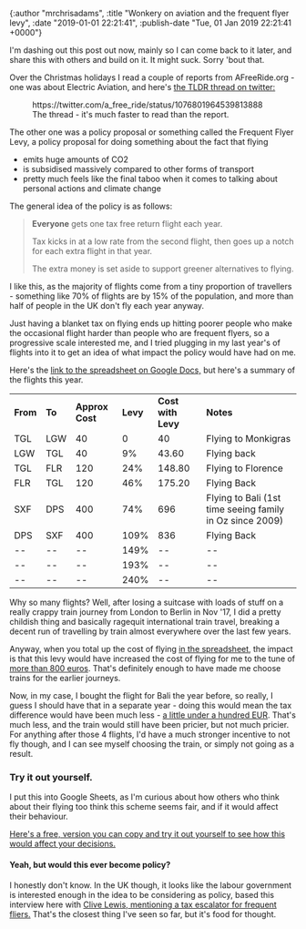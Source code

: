 

{:author "mrchrisadams", :title "Wonkery on aviation and the frequent flyer levy", :date "2019-01-01 22:21:41", :publish-date "Tue, 01 Jan 2019 22:21:41 +0000"}



<!-- content below -->

<!-- wp:paragraph -->
<p>I'm dashing out this post out now, mainly so I can come back to it later, and share this with others and build on it. It might suck. Sorry 'bout that.</p>
<!-- /wp:paragraph -->

<!-- wp:paragraph -->
<p>Over the Christmas holidays I read a couple of reports from AFreeRide.org - one was about Electric Aviation, and here's <a href="https://twitter.com/a_free_ride/status/1076801964539813888">the TLDR thread on twitter:</a></p>
<!-- /wp:paragraph -->

<!-- wp:core-embed/twitter {"url":"https://twitter.com/a_free_ride/status/1076801964539813888","type":"rich","providerNameSlug":"twitter","className":""} -->
<figure class="wp-block-embed-twitter wp-block-embed is-type-rich is-provider-twitter"><div class="wp-block-embed__wrapper">
https://twitter.com/a_free_ride/status/1076801964539813888
</div><figcaption>The thread - it's much faster to read than the report.</figcaption></figure>
<!-- /wp:core-embed/twitter -->

<!-- wp:paragraph -->
<p>The other one was a policy proposal or something called the Frequent Flyer Levy, a policy proposal for doing something about the fact that flying</p>
<!-- /wp:paragraph -->

<!-- wp:list -->
<ul><li>emits huge amounts of CO2</li><li>is subsidised massively compared to other forms of transport</li><li>pretty much feels like the final taboo when it comes to talking about personal actions and climate change</li></ul>
<!-- /wp:list -->

<!-- wp:paragraph -->
<p>The general idea of the policy is as follows:</p>
<!-- /wp:paragraph -->

<!-- wp:quote -->
<blockquote class="wp-block-quote"><p><strong>Everyone</strong> gets one tax free return flight each year.</p><p>Tax kicks in at a low rate from the second flight, then goes up a notch for each extra flight in that year.</p><p>The extra money is set aside to support greener alternatives to flying.</p></blockquote>
<!-- /wp:quote -->

<!-- wp:paragraph -->
<p>I like this, as the majority of flights come from a tiny proportion of travellers - something like 70% of flights are by 15% of the population, and more than half of people in the UK don't fly each year anyway.</p>
<!-- /wp:paragraph -->

<!-- wp:paragraph -->
<p>Just having a blanket tax on flying ends up hitting poorer people who make the occasional flight harder than people who are frequent flyers, so a progressive scale interested me, and I tried plugging in my last year's of flights into it to get an idea of what impact the policy would have had on me.</p>
<!-- /wp:paragraph -->

<!-- wp:paragraph -->
<p>Here's the <a href="https://docs.google.com/spreadsheets/d/1ga_R2sxvjtVi0zCC4wBx6yjnE2MyhFpAxhtkRkguCEU/edit#gid=0">link to the spreadsheet on Google Docs,</a> but here's a summary of the flights this year.</p>
<!-- /wp:paragraph -->

<!-- wp:table {"className":"is-style-regular"} -->
<table class="wp-block-table is-style-regular"><tbody><tr><td><strong>From</strong></td><td><strong>To</strong></td><td><strong>Approx Cost</strong></td><td><strong>Levy</strong></td><td><strong>Cost with Levy</strong></td><td><strong>Notes</strong></td></tr><tr><td>TGL</td><td>LGW</td><td>40</td><td>0</td><td>40</td><td>Flying to Monkigras</td></tr><tr><td>LGW</td><td>TGL</td><td>40</td><td>9%</td><td>43.60</td><td>Flying back</td></tr><tr><td>TGL</td><td>FLR</td><td>120</td><td>24%</td><td>148.80</td><td>Flying to Florence</td></tr><tr><td>FLR</td><td>TGL</td><td>120</td><td>46%</td><td>175.20</td><td>Flying Back</td></tr><tr><td>SXF<br></td><td>DPS</td><td>400</td><td>74%</td><td>696</td><td>Flying to Bali (1st time seeing family in Oz since 2009) </td></tr><tr><td>DPS</td><td>SXF</td><td>400</td><td>109%</td><td>836</td><td>Flying Back</td></tr><tr><td>--</td><td>--</td><td>--</td><td>149%</td><td>--</td><td>--</td></tr><tr><td>--</td><td>--</td><td>--</td><td>193%</td><td>--</td><td>--</td></tr><tr><td>--</td><td>--</td><td>--</td><td>240%</td><td>--</td><td>--</td></tr></tbody></table>
<!-- /wp:table -->

<!-- wp:paragraph -->
<p>Why so many flights? Well, after losing a suitcase with loads of stuff on a really crappy train journey from London to Berlin in Nov '17, I did a pretty childish thing and basically ragequit international train travel, breaking a decent run of travelling by train almost everywhere over the last few years.<br></p>
<!-- /wp:paragraph -->

<!-- wp:paragraph -->
<p>Anyway, when you total up the cost of flying <a href="https://docs.google.com/spreadsheets/d/1ga_R2sxvjtVi0zCC4wBx6yjnE2MyhFpAxhtkRkguCEU/edit#gid=0">in the spreadsheet</a>, the impact is that this levy would have increased the cost of flying for me to the tune of <a href="https://docs.google.com/spreadsheets/d/1ga_R2sxvjtVi0zCC4wBx6yjnE2MyhFpAxhtkRkguCEU/edit#gid=0">more than 800 euros</a>. That's definitely enough to have made me choose trains for the earlier journeys.</p>
<!-- /wp:paragraph -->

<!-- wp:paragraph -->
<p>Now, in my case, I bought the flight for Bali the year before, so really, I guess I should have that in a separate year - doing this would mean the tax difference would have been much less - <a href="https://docs.google.com/spreadsheets/d/1ga_R2sxvjtVi0zCC4wBx6yjnE2MyhFpAxhtkRkguCEU/edit#gid=493893803">a little under a hundred EUR</a>. That's much less, and the train would still have been pricier, but not much pricier. For anything after those 4 flights, I'd have a much stronger incentive to not fly though, and I can see myself choosing the train, or simply not going as a result. </p>
<!-- /wp:paragraph -->

<!-- wp:heading {"level":3} -->
<h3>Try it out yourself.</h3>
<!-- /wp:heading -->

<!-- wp:paragraph -->
<p>I put this into Google Sheets, as I'm curious about how others who think about their flying too think this scheme seems fair, and if it would affect their behaviour.</p>
<!-- /wp:paragraph -->

<!-- wp:paragraph -->
<p><a href="https://docs.google.com/spreadsheets/d/12FyTKfMzRwa6MpLILoN74xb5FApTizeMu6PioU6MY0w/edit?usp=sharing">Here's a free, version you can copy and try it out yourself to see how this would affect your decisions.</a></p>
<!-- /wp:paragraph -->

<!-- wp:heading {"level":4} -->
<h4>Yeah, but would this ever become policy?</h4>
<!-- /wp:heading -->

<!-- wp:paragraph -->
<p>I honestly don't know. In the UK though, it looks like the labour government is interested enough in the idea to be considering as policy, based this interview here with <a href="https://www.theguardian.com/politics/2019/jan/01/time-for-politicians-to-make-stark-choices-over-climate-change">Clive Lewis, mentioning a tax escalator for frequent fliers.</a> That's the closest thing I've seen so far, but it's food for thought.</p>
<!-- /wp:paragraph -->

